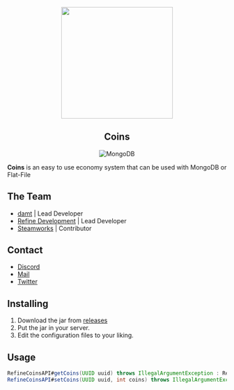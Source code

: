<div align="center">

  [<img src="https://images-wixmp-ed30a86b8c4ca887773594c2.wixmp.com/f/aa454069-1f38-4db1-a9e3-75d6b00c42e8/demm4u3-78c5e05f-d4a6-494e-a676-8c006e9833b6.png/v1/fill/w_1280,h_1280,strp/miss_minutes_png_by_akithefullxd_demm4u3-fullview.png?token=eyJ0eXAiOiJKV1QiLCJhbGciOiJIUzI1NiJ9.eyJzdWIiOiJ1cm46YXBwOjdlMGQxODg5ODIyNjQzNzNhNWYwZDQxNWVhMGQyNmUwIiwiaXNzIjoidXJuOmFwcDo3ZTBkMTg4OTgyMjY0MzczYTVmMGQ0MTVlYTBkMjZlMCIsIm9iaiI6W1t7ImhlaWdodCI6Ijw9MTI4MCIsInBhdGgiOiJcL2ZcL2FhNDU0MDY5LTFmMzgtNGRiMS1hOWUzLTc1ZDZiMDBjNDJlOFwvZGVtbTR1My03OGM1ZTA1Zi1kNGE2LTQ5NGUtYTY3Ni04YzAwNmU5ODMzYjYucG5nIiwid2lkdGgiOiI8PTEyODAifV1dLCJhdWQiOlsidXJuOnNlcnZpY2U6aW1hZ2Uub3BlcmF0aW9ucyJdfQ.MF2sid1HxTTlBregJCwbTv30I822LhL1yhk15oWrJ_k" style="width:256px;height:256px"></img>](https://en.wikipedia.org/wiki/Loki_(TV_series))
  ## Coins

</small></i>

![MongoDB](https://img.shields.io/badge/MongoDB-%234ea94b.svg?style=for-the-badge&logo=mongodb&logoColor=white)

</div>

**Coins** is an easy to use economy system that can be used with MongoDB or Flat-File

## The Team
+ [damt](https://github.com/therealdamt) | Lead Developer
+ [Refine Development](https://github.com/RefineDevelopment) | Lead Developer
+ [Steamworks](https://github.com/steamworksmc) | Contributor

## Contact
- [Discord](https://dsc.gg/refine)
- [Mail](mailto:refinedevelopment@gmail.com)
- [Twitter](https://twitter.com/RefineDev)

## Installing
1. Download the jar from <a href="https://github.com/RefineDevelopment/RefineCoins/releases/">releases</a>
2. Put the jar in your server.
3. Edit the configuration files to your liking.

## Usage

```java
RefineCoinsAPI#getCoins(UUID uuid) throws IllegalArgumentException : Returns the amount of coins a profile has. 
RefineCoinsAPI#setCoins(UUID uuid, int coins) throws IllegalArgumentException : Returns nothing.
```
